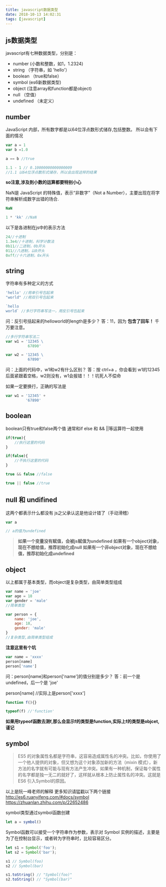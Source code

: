 ```yaml
---
title: javascript数据类型
date: 2018-10-13 14:02:31
tags: [javascript]
---
```



## js数据类型
javascript有七种数据类型，分别是：
 * number (小数和整数，如1，1.2324)
 * string （字符串，如 'hello'）
 * boolean （true和false） 
 * symbol (es6新数据类型)
 * object (注意array和function都是object)
 * null （空值）
 * undefined （未定义）
<!--more-->
## number
JavaScript 内部，所有数字都是以64位浮点数形式储存,包括整数。
所以会有下面的情况
```javascript
var a = 1
var b =1.0

a == b //true

1.1 - 1 // 0.10000000000000009
//1.1 以64位浮点数形式储存，所以会出现这样的结果
```
**so注意,涉及到小数的运算都要特别小心**

NaN是 JavaScript 的特殊值，表示“非数字”（Not a Number），主要出现在将字符串解析成数字出错的场合.
```javascript
NaN

1 * 'kk' //NaN
```  

以下是各进制在js中的表示方法
```javascript
24//十进制
1.3e4//十进制，科学计数法
0b11//二进制，0b开头
011//八进制，以0开头
0xff//十六进制，0x开头
```

## string
字符串有多种定义的方式
```javascript
'hello' //用单引号包起来
"world" //用双引号包起来

`hello
world` //多行字符串写法一，用反引号包起来 
```
问：反引号括起来的helloworld的length是多少？
答：11，因为 **包含了回车！** 千万要注意。

```javascript
//多行字符串写法二
var w1 = '12345 \    
          67890'

var w2 = '12345 \
          67890'
```
问：上面的代码中，w1和w2有什么区别？
答：按 ctrl+a ，你会看到 w1的12345后面紧跟着空格，w2则没有，w1会报错！！！坑死人不偿命

如果一定要换行，正确的写法是

```javascript
var w1 = '12345' +
         '67890'
```

## boolean
boolean只有true和false两个值
通常和if else 和 && ||等运算符一起使用
```javascript
if(true){
    //执行这里的代码
}

if(false){
    //不执行这里的代码
}
```

```javascript
true && false //false

true || false //true
```

## null 和 undifined

这两个都表示什么都没有
js之父承认这是他设计错了（手动滑稽）

```javascript
var a

// a的值为undefined
```

> **如果一个变量没有赋值，会被js赋值为undefined
如果有一个object对象，现在不想给值，推荐初始化成null
如果有一个非object对象，现在不想给值，推荐初始化成undefined**

## object

以上都属于基本类型，而object是复杂类型，由简单类型组成

```javascript
var name = 'joe'
var age = 18
var gender = 'male'
//简单类型

var person = {
    name: 'joe',
    age: 18,
    gender: 'male'
}
//复杂类型,由简单类型组成
```
**注意这里有个坑**
```javascript
var name = 'xxxx'
person[name]
person['name']
```
问：person[name]和person['name']的值分别是多少？
答：前一个是undefined，后一个是 'joe'

person[name] //实际上是person['xxxx']


```javascript
function f(){}

typeof(f) //'function'
```
**如果用typeof函数去测f,那么会显示f的类型是function,实际上f的类型是objcet,谨记**
## symbol
> ES5 的对象属性名都是字符串，这容易造成属性名的冲突。比如，你使用了一个他人提供的对象，但又想为这个对象添加新的方法（mixin 模式），新方法的名字就有可能与现有方法产生冲突。如果有一种机制，保证每个属性的名字都是独一无二的就好了，这样就从根本上防止属性名的冲突。这就是 ES6 引入Symbol的原因。

以上是阮一峰老师的解释
更多知识请猛戳以下两个链接
http://es6.ruanyifeng.com/#docs/symbol
https://zhuanlan.zhihu.com/p/22652486

symbol类型通过symbol函数创建
```javascript
let a = symbol()
```
Symbol函数可以接受一个字符串作为参数，表示对 Symbol 实例的描述，主要是为了在控制台显示，或者转为字符串时，比较容易区分。
```javascript
let s1 = Symbol('foo');
let s2 = Symbol('bar');

s1 // Symbol(foo)
s2 // Symbol(bar)

s1.toString() // "Symbol(foo)"
s2.toString() // "Symbol(bar)"
```

